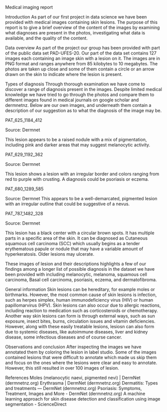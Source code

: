 Medical imaging report

Introduction
As part of our first project in data science we have been provided with medical images containing skin lesions. The purpose of this report is to give a brief overview of the content of the images by examining what diagnoses are present in the photos, investigating what data is available, and the quality of the content.

Data overview
As part of the project our group has been provided with part of the public data set PAD-UFES-20. Our part of the data set contains 127 images each containing an image skin with a lesion on it. The images are in PNG format and ranges anywhere from 85 kilobytes to 10 megabytes. The photos are taken up close and some of them contain a circle or an arrow drawn on the skin to indicate where the lesion is present.

Types of diagnosis
Through thorough examination we have come to discover a range of diagnosis present in the images. Despite limited medical knowledge we have tried to go through the photos and compare them to different images found in medical journals on google scholar and dermnetnz. Below are our own images, and underneath them contain a description of our suggestion as to what the diagnosis of the image may be. 


 
PAT_625_1184_412

Source: Dermnet	

This lesion appears to be a raised nodule with a mix of pigmentation, including pink and darker areas that may suggest melanocytic activity.

 
PAT_629_1192_362	 

Source: Dermnet	

This lesion shows a lesion with an irregular border and colors ranging from red to purple with crusting. A diagnosis could be psoriasis or eczema.

 
PAT_680_1289_585
	 
Source: Dermnet	This appears to be a well-demarcated, pigmented lesion with an irregular outline that could be suggestive of a nevus.

PAT_787_1482_328

Source: Dermnet

This lesion has a black center with a circular brown spots. It has multiple parts in a specific area of the skin. It can be diagnosed as Cutaneous squamous cell carcinoma (SCC) which usually begins as a tender erythematous papule or nodule that may have a variable amount of hyperkeratosis. Older lesions may ulcerate.

These images of lesion and their descriptions highlights a few of our findings among a longer list of possible diagnosis in the dataset we have been provided with including melanocytic, melanoma, squamous cell carcinoma, Basal cell carcinoma, psoriasis, eczema, and dermatofibroma. 

General information
Skin lesions can be hereditary, for example moles or birthmarks. However, the most common cause of skin lesions is infection, such as herpes simplex, human immunodeficiency virus (HIV) or human papillomarvirus (HPV). Skin lesions can also occur due to allergic reactions, including reaction to medication such as corticosteroids or chemotherapy. Another way skin lesions can form is through external ways, such as sun exposure, insect bites, burns, circulation issues and vitamin deficiencies. However, along with these easily treatable lesions, lesiosn can also form due to systemic diseases, like autoimmune diseases, liver and kidney disease, some infectious diseases and of course cancer.

Observations and conclusion
After inspecting the images we have annotated them by coloring the lesion in label studio. Some of the images contained lesions that were difficult to annotate which made us skip them and focus on the ones where the lesions were clear and easy to annotate. However, this still resulted in over 100 images of lesion.

References 
Moles (melanocytic naevi, pigmented nevi) | DermNet (dermnetnz.org)
Erythrasma | DermNet (dermnetnz.org)
Dermatitis: Types and treatments — DermNet (dermnetnz.org)
Psoriasis: Symptoms, Treatment, Images and More - DermNet (dermnetnz.org)
A machine learning approach for skin disease detection and classification using image segmentation - ScienceDirect






